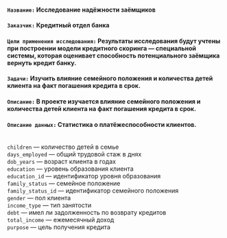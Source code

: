 #### `Название:` Исследование надёжности заёмщиков
#### `Заказчик:` Кредитный отдел банка

#### `Цели применения исследования:` Результаты исследования будут учтены при построении модели кредитного скоринга — специальной системы, которая оценивает способность потенциального заёмщика вернуть кредит банку.

#### `Задачи:` Изучить влияние семейного положения и количества детей клиента на факт погашения кредита в срок.

#### `Описание:` В проекте изучается влияние семейного положения и количества детей клиента на факт погашения кредита в срок.

#### `Описание данных:` Статистика о платёжеспособности клиентов.

<br>	 `children` — количество детей в семье
<br>	 `days_employed` — общий трудовой стаж в днях
<br>	 `dob_years` — возраст клиента в годах
<br> 	`education` — уровень образования клиента
<br>	 `education_id` — идентификатор уровня образования
<br>	 `family_status` — семейное положение
<br>	 `family_status_id` — идентификатор семейного положения
<br>	 `gender` — пол клиента
<br>	 `income_type` — тип занятости
<br>	 `debt` — имел ли задолженность по возврату кредитов
<br> 	`total_income` — ежемесячный доход
<br>	 `purpose` — цель получения кредита
